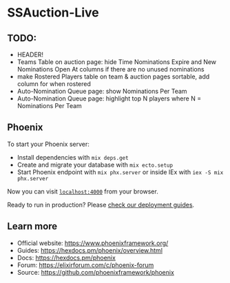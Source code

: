 # SSAuction-Live

## TODO:

* HEADER!
* Teams Table on auction page: hide Time Nominations Expire and New Nominations Open At columns if there are no unused nominations
* make Rostered Players table on team & auction pages sortable, add column for when rostered
* Auto-Nomination Queue page: show Nominations Per Team
* Auto-Nomination Queue page: highlight top N players where N = Nominations Per Team

## Phoenix

To start your Phoenix server:

  * Install dependencies with `mix deps.get`
  * Create and migrate your database with `mix ecto.setup`
  * Start Phoenix endpoint with `mix phx.server` or inside IEx with `iex -S mix phx.server`

Now you can visit [`localhost:4000`](http://localhost:4000) from your browser.

Ready to run in production? Please [check our deployment guides](https://hexdocs.pm/phoenix/deployment.html).

## Learn more

  * Official website: https://www.phoenixframework.org/
  * Guides: https://hexdocs.pm/phoenix/overview.html
  * Docs: https://hexdocs.pm/phoenix
  * Forum: https://elixirforum.com/c/phoenix-forum
  * Source: https://github.com/phoenixframework/phoenix
